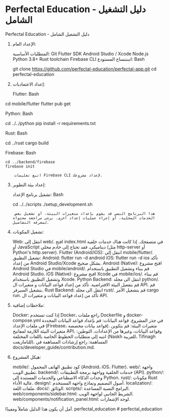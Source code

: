 # Perfectal Education - دليل التشغيل الشامل

Perfectal Education - دليل التشغيل الشامل

1. الإعداد العام:

    المتطلبات الأساسية:
        Git
        Flutter SDK
        Android Studio / Xcode
        Node.js
        Python 3.8+
        Rust toolchain
        Firebase CLI
    استنساخ المستودع:
    Bash

    git clone <https://github.com/perfectal-education/perfectal-app.git>
    cd perfectal-education

2. إعداد الاعتماديات:

    Flutter:
    Bash

cd mobile/flutter
flutter pub get

Python:
Bash

cd ../../python
pip install -r requirements.txt

Rust:
Bash

cd ../rust
cargo build

Firebase:
Bash

    cd ../backend/firebase
    firebase init

        اتبع تعليمات Firebase CLI لإعداد مشروعك.

3. إعداد بيئة التطوير:

    تشغيل برنامج الإعداد:
    Bash

    cd ../../scripts
    ./setup_development.sh

        هذا البرنامج النصي قد يقوم بإعداد متغيرات البيئة، أو تشغيل بعض الخدمات المحلية، أو إجراء عمليات إعداد أخرى. يرجى مراجعة محتواه لمعرفة التفاصيل.

4. تشغيل المكونات:

    Web:
        انتقل إلى web/.
        افتح index.html في متصفحك.
        إذا كانت هناك خدمات خلفية أو JavaScript ديناميكي، فقد تحتاج إلى خادم محلي (مثل http-server أو Python's http.server).
    Flutter (Android/iOS):
        انتقل إلى mobile/flutter/.
        تشغيل التطبيق:
            Android: flutter run -d android
            iOS: flutter run -d ios
        تأكد من إعداد Android Studio/Xcode بشكل صحيح.
    Android (Native):
        افتح مشروع Android Studio في mobile/android/.
        قم ببناء وتشغيل التطبيق باستخدام Android Studio.
    iOS (Native):
        افتح مشروع Xcode في mobile/ios/.
        قم ببناء وتشغيل التطبيق باستخدام Xcode.
    Python Backend:
        انتقل الى مجلد python/.
        قم بتفعيل البيئة الافتراضية.
        تأكد من إعداد قواعد البيانات و متغيرات ال API.
        قم بتشغيل السيرفر.
    Rust Backend:
        انتقل الى مجلد rust/.
        قم بتشغيل الأمر cargo run.
        تأكد من إعداد قواعد البيانات و متغيرات ال API.

5. ملاحظات إضافية:

    Docker: إذا كنت تستخدم Docker، راجع ملفات Dockerfile و docker-compose.yml في جذر المشروع.
    قواعد البيانات: قم بإعداد قواعد البيانات المحددة في ملفات الإعداد (Firebase، قواعد بيانات مخصصة).
    متغيرات البيئة: قم بتكوين متغيرات البيئة اللازمة لمفاتيح API، وقواعد البيانات، وغيرها من الإعدادات.
    التوطين: انتبه إلى متطلبات الخطوط الخاصة باللغات المختلفة (Naskh للعربية، Tifinagh للتامازيغت).
    المساهمة: راجع إرشادات المساهمة في docs/developer_guide/contribution.md.

6. هيكل المشروع:

    mobile/: كود تطبيق الهاتف المحمول (Android، iOS، Flutter).
    web/: واجهة تطبيق الويب.
    backend/: خدمات الخلفية وواجهة برمجة التطبيقات (API).
    python/: وحدات الذكاء الاصطناعي والخدمات المستندة إلى Python.
    rust/: مكونات Rust عالية الأداء.
    design/: أصول التصميم ونماذج واجهة المستخدم.
    localization/: ملفات اللغة.
    docs/: الوثائق.
    scripts/: البرامج النصية المساعدة.
    web/components/sidebar.html: الشريط الجانبي لواجهة الويب.
    web/components/notification_panel.html: لوحة الإشعارات.

آمل أن يكون هذا الدليل شاملاً ومفيدًا.
  p e r f e c t a l _ e d u c a t i o n    
 # perfectal_education
